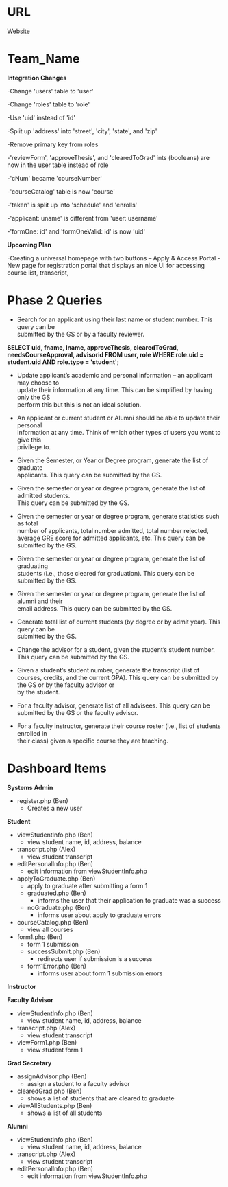 # URL

<a href="http://gwupyterhub.seas.gwu.edu/~sp19DBp2-Team_Name/Team_Name/part1_projects/FlatEarthSociety/public_html/login.php"> Website </a>

# Team_Name

**Integration Changes**

-Change 'users' table to 'user'

-Change 'roles' table to 'role'

-Use 'uid' instead of 'id'

-Split up 'address' into 'street', 'city', 'state', and 'zip'

-Remove primary key from roles

-'reviewForm', 'approveThesis', and 'clearedToGrad' ints (booleans) are now in the user table instead of role

-'cNum' became 'courseNumber' 

-'courseCatalog' table is now 'course'

-'taken' is split up into 'schedule' and 'enrolls'

-'applicant: uname' is different from 'user: username'

-'formOne: id' and 'formOneValid: id' is now 'uid'


**Upcoming Plan**

-Creating a universal homepage with two buttons – Apply & Access Portal
-New page for registration portal that displays an nice UI for accessing course list, transcript, 

# Phase 2 Queries

* Search	for	an	applicant	using	their	last	name	or	student	number.	This	query	can	be	
submitted	by	the	GS	or	by	a	faculty	reviewer.

**SELECT uid, fname, lname, approveThesis, clearedToGrad, needsCourseApproval, advisorid FROM user, role WHERE role.uid = student.uid AND role.type = 'student';**
* Update	applicant’s	academic	and	personal	information	– an	applicant	may	choose	to	
update	their	information	at	any	time.	This	can	be	simplified	by	having	only	the	GS	
perform	this	but	this	is	not	an	ideal	solution.	

* An	applicant	or	current	student	or	Alumni	should	be	able	to	update	their	personal	
information at	any	time.		Think	of	which	other	types	of	users	you	want to	give	this	
privilege	to.
* Given	the	Semester,	or	Year	or	Degree	program,	generate	the	list	of	graduate	
applicants.	This	query	can	be	submitted	by	the	GS.

* Given	the	semester	or	year	or	degree	program,	generate	the	list	of	admitted	students.	
This	query	can be	submitted	by	the	GS.

* Given	the	semester	or	year	or	degree	program,	generate	statistics	such	as	total	
number	of	applicants,	total	number	admitted,	total	number	rejected,	average	GRE	
score	for	admitted	applicants,	etc.	This	query	can	be	submitted	by	the GS.

* Given	the	semester	or	year	or	degree	program,	generate	the	list	of	graduating	
students	(i.e.,	those	cleared	for	graduation).	This	query	can	be	submitted	by	the	GS.

* Given	the	semester	or	year	or	degree	program,	generate	the	list	of	alumni	and	their	
email	address. This	query	can	be	submitted	by	the	GS.

* Generate	total	list	of	current	students	(by	degree	or	by	admit	year). This	query	can	be	
submitted	by	the	GS.

* Change	the	advisor	for	a	student,	given	the	student’s	student	number.	This	query	can	
be	submitted	by	the	GS.

* Given	a	student’s	student	number,	generate	the	transcript	(list	of	courses,	credits,	and	
the	current	GPA). This	query	can	be	submitted	by	the	GS	or	by	the	faculty	advisor	or	
by	the	student.

* For	a	faculty	advisor,	generate	list	of	all	advisees. This	query	can	be	submitted	by	the	
GS	or	the	faculty	advisor.

* For	a	faculty	instructor,	generate	their	course	roster	(i.e.,	list	of	students	enrolled	in	
their	class)	given	a	specific	course	they	are	teaching.

# Dashboard Items

**Systems Admin**

* register.php (Ben)
  * Creates a new user

**Student**

* viewStudentInfo.php (Ben)
  * view student name, id, address, balance
* transcript.php (Alex)
  * view student transcript
* editPersonalInfo.php (Ben)
  * edit information from viewStudentInfo.php
* applyToGraduate.php (Ben)
  * apply to graduate after submitting a form 1
  * graduated.php (Ben)
    * informs the user that their application to graduate was a success
  * noGraduate.php (Ben)
    * informs user about apply to graduate errors
* courseCatalog.php (Ben)
  * view all courses
* form1.php (Ben)
  * form 1 submission
  * successSubmit.php (Ben)
    * redirects user if submission is a success
  * form1Error.php (Ben)
    * informs user about form 1 submission errors
  
**Instructor**

**Faculty Advisor**

* viewStudentInfo.php (Ben)
  * view student name, id, address, balance
* transcript.php (Alex)
  * view student transcript
* viewForm1.php (Ben)
  * view student form 1

**Grad Secretary**

* assignAdvisor.php (Ben)
  * assign a student to a faculty advisor
* clearedGrad.php (Ben)
  * shows a list of students that are cleared to graduate
* viewAllStudents.php (Ben)
  * shows a list of all students

**Alumni**

* viewStudentInfo.php (Ben)
  * view student name, id, address, balance
* transcript.php (Alex)
  * view student transcript
* editPersonalInfo.php (Ben)
  * edit information from viewStudentInfo.php

